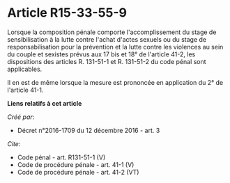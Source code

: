 # Article R15-33-55-9

Lorsque la composition pénale comporte l'accomplissement du stage de sensibilisation à la lutte contre l'achat d'actes
sexuels ou du stage de responsabilisation pour la prévention et la lutte contre les violences au sein du couple et sexistes
prévus aux 17 bis et 18° de l'article 41-2, les dispositions des articles R. 131-51-1 et R. 131-51-2 du code pénal sont
applicables. 

Il en est de même lorsque la mesure est prononcée en application du 2° de l'article 41-1.

**Liens relatifs à cet article**

_Créé par_:

  - Décret n°2016-1709 du 12 décembre 2016 - art. 3

_Cite_:

  - Code pénal - art. R131-51-1 (V)
  - Code de procédure pénale - art. 41-1 (V)
  - Code de procédure pénale - art. 41-2 (VT)
